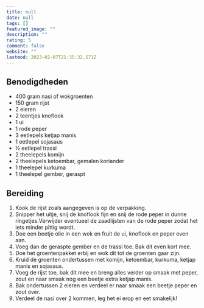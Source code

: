 ```yaml
---
title: null
date: null
tags: []
featured_image: ""
description: ""
rating: 5
comment: false
website: ""
lastmod: 2023-02-07T21:35:32.571Z
---
```


## Benodigdheden

-   400 gram  nasi of wokgroenten 
-   150 gram  rijst 
-   2  eieren 
-   2  teentjes knoflook 
-   1  ui 
-   1  rode peper 
-   3  eetlepels ketjap manis 
-   1  eetlepel sojasaus 
-   ½  eetlepel trassi 
-   2  theelepels komijn 
-   2  theelepels ketoembar, gemalen koriander 
-   1  theelepel kurkuma 
-   1  theelepel gember, geraspt 

## Bereiding

1.  Kook de rijst zoals aangegeven is op de verpakking. 
2.  Snipper het uitje, snij de knoflook fijn en snij de rode peper in dunne ringetjes.Verwijder eventueel de zaadlijsten van de rode peper zodat het iets minder pittig wordt. 
3.  Doe een beetje olie in een wok en fruit de ui, knoflook en peper even aan. 
4.  Voeg dan de geraspte gember en de trassi toe. Bak dit even kort mee. 
5.  Doe het groentenpakket erbij en wok dit tot de groenten gaar zijn. 
6.  Kruid de groenten ondertussen met komijn, ketoembar, kurkuma, ketjap manis en sojasaus. 
7.  Voeg de rijst toe, bak dit mee en breng alles verder op smaak met peper, zout en naar smaak nog een beetje extra ketjap manis. 
8.  Bak ondertussen 2 eieren en verdeel er naar smaak een beetje peper en zout over. 
9.  Verdeel de nasi over 2 kommen, leg het ei erop en eet smakelijk!
